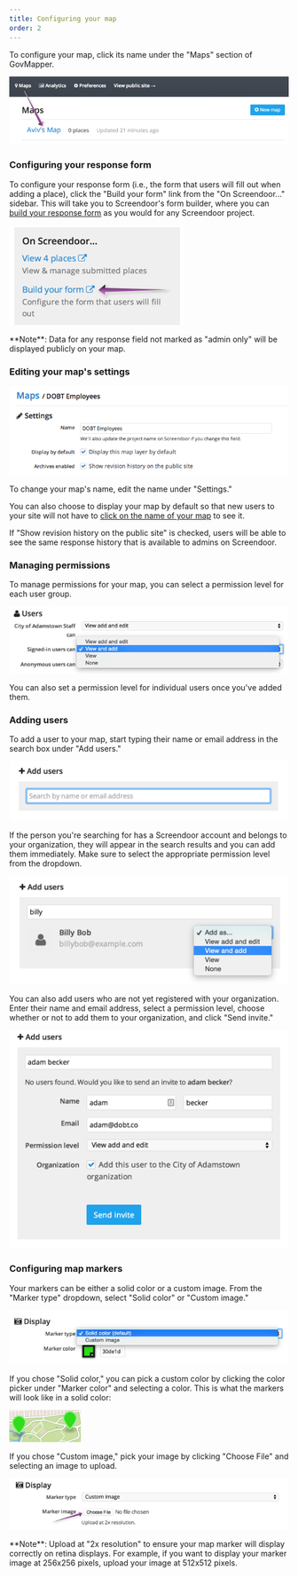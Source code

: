 ```yaml
---
title: Configuring your map
order: 2
---
```


To configure your map, click its name under the "Maps" section of GovMapper.

![map](../images/map.png)

### Configuring your response form

To configure your response form (i.e., the form that users will fill out when adding a place), click the "Build your form" link from the "On Screendoor..." sidebar. This will take you to Screendoor's form builder, where you can [build your response form](/articles/screendoor/your_form/building_your_form.html) as you would for any Screendoor project.

![build your form](../images/build_your_form.png)

<div class='alert'>
    **Note**: Data for any response field not marked as "admin only" will be displayed publicly on your map.
</div>

### Editing your map's settings

![map settings](../images/map_settings.png)

To change your map's name, edit the name under "Settings."

You can also choose to display your map by default so that new users to your site will not have to [click on the name of your map](../public_site/viewing_your_site.html#toggling-map-layers) to see it.

If "Show revision history on the public site" is checked, users will be able to see the same response history that is available to admins on Screendoor.

### Managing permissions

To manage permissions for your map, you can select a permission level for each user group.

![permissions](../images/permissions.png)

You can also set a permission level for individual users once you've added them.

### Adding users

To add a user to your map, start typing their name or email address in the search box under "Add users."

![add users](../images/add_users.png)

If the person you're searching for has a Screendoor account and belongs to your organization, they will appear in the search results and you can add them immediately. Make sure to select the appropriate permission level from the dropdown.

![add user](../images/add_user.png)

You can also add users who are not yet registered with your organization. Enter their name and email address, select a permission level, choose whether or not to add them to your organization, and click "Send invite."

![add new user](../images/add_new_user.png)

### Configuring map markers

Your markers can be either a solid color or a custom image. From the "Marker type" dropdown, select "Solid color" or "Custom image."

![marker type](../images/marker_type.png)

If you chose "Solid color," you can pick a custom color by clicking the color picker under "Marker color" and selecting a color. This is what the markers will look like in a solid color:

![markers](../images/markers.png)

If you chose "Custom image," pick your image by clicking "Choose File" and selecting an image to upload.

![custom image](../images/custom_image.png)

<div class='alert'>
    **Note**: Upload at "2x resolution" to ensure your map marker will display correctly on retina displays. For example, if you want to display your marker image at 256x256 pixels, upload your image at 512x512 pixels.
</div>
